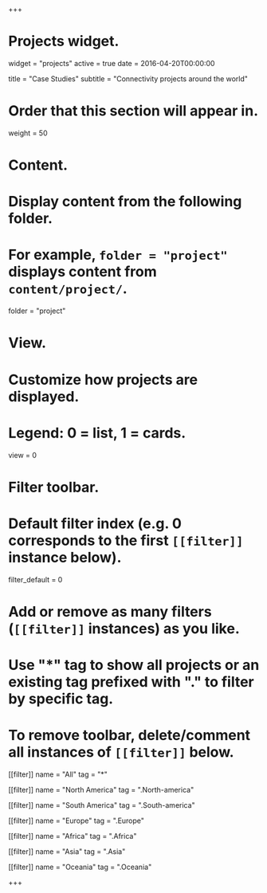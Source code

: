 +++
# Projects widget.
widget = "projects"
active = true
date = 2016-04-20T00:00:00

title = "Case Studies"
subtitle = "Connectivity projects around the world"

# Order that this section will appear in.
weight = 50

# Content.
# Display content from the following folder.
# For example, `folder = "project"` displays content from `content/project/`.
folder = "project"

# View.
# Customize how projects are displayed.
# Legend: 0 = list, 1 = cards.
view = 0

# Filter toolbar.

# Default filter index (e.g. 0 corresponds to the first `[[filter]]` instance below).
filter_default = 0

# Add or remove as many filters (`[[filter]]` instances) as you like.
# Use "*" tag to show all projects or an existing tag prefixed with "." to filter by specific tag.
# To remove toolbar, delete/comment all instances of `[[filter]]` below.

[[filter]]
    name = "All"
    tag = "*"

[[filter]]
    name = "North America"
    tag = ".North-america"

[[filter]]
    name = "South America"
    tag = ".South-america"

[[filter]]
    name = "Europe"
    tag = ".Europe"

[[filter]]
    name = "Africa"
    tag = ".Africa"
    
[[filter]]
    name = "Asia"
    tag = ".Asia"

[[filter]]
    name = "Oceania"
    tag = ".Oceania"

+++

